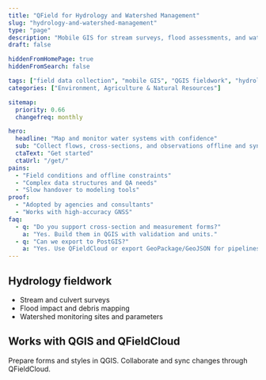 ```yaml
---
title: "QField for Hydrology and Watershed Management"
slug: "hydrology-and-watershed-management"
type: "page"
description: "Mobile GIS for stream surveys, flood assessments, and watershed monitoring."
draft: false

hiddenFromHomePage: true
hiddenFromSearch: false

tags: ["field data collection", "mobile GIS", "QGIS fieldwork", "hydrology", "watershed", "flood assessment"]
categories: ["Environment, Agriculture & Natural Resources"]

sitemap:
  priority: 0.66
  changefreq: monthly

hero:
  headline: "Map and monitor water systems with confidence"
  sub: "Collect flows, cross-sections, and observations offline and sync later."
  ctaText: "Get started"
  ctaUrl: "/get/"
pains:
  - "Field conditions and offline constraints"
  - "Complex data structures and QA needs"
  - "Slow handover to modeling tools"
proof:
  - "Adopted by agencies and consultants"
  - "Works with high-accuracy GNSS"
faq:
  - q: "Do you support cross-section and measurement forms?"
    a: "Yes. Build them in QGIS with validation and units."
  - q: "Can we export to PostGIS?"
    a: "Yes. Use QFieldCloud or export GeoPackage/GeoJSON for pipelines."
---
```


## Hydrology fieldwork
- Stream and culvert surveys  
- Flood impact and debris mapping  
- Watershed monitoring sites and parameters

## Works with QGIS and QFieldCloud
Prepare forms and styles in QGIS. Collaborate and sync changes through QFieldCloud.
